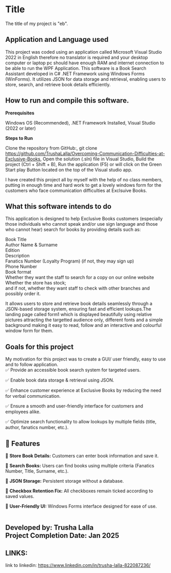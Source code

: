 <h1>Title</h1>

The title of my project is "eb".

<h2>Application and Language used</h2>

This project was coded using an application called Microsoft Visual Studio 2022 in English therefore no translator is required and your desktop computer or laptop pc should have enough RAM and internet connection to be able to run the WPF Application. This software is a Book Search Assistant developed in C# .NET Framework using Windows Forms (WinForms). It utilizes JSON for data storage and retrieval, enabling users to store, search, and retrieve book details efficiently.

<h2>How to run and compile this software.</h2>

<b>Prerequisites</b>

Windows OS (Recommended), .NET Framework Installed, Visual Studio (2022 or later)

<b>Steps to Run</b>

Clone the repository from GitHub:, git clone https://github.com/TrushaLalla/Overcoming-Communication-Difficulties-at-Exclusive-Books, Open the solution (.sln) file in Visual Studio, Build the project (Ctrl + Shift + B), Run the application (F5) or will click on the Green Start play Button located on the top of the Visual studio app.


I have created this project all by myself with the help of no class members, putting in enough time and hard work to get a lovely windows form for the customers who face communication difficulties at Exclsuive Books.

<h2>What this software intends to do</h2>

This application is designed to help Exclusive Books customers (especially those individuals who cannot speak and/or use sign language and those who cannot hear) search for books by providing details such as:</br>

Book Title</br>
Author Name & Surname</br>
Edition</br>
Description</br>
Fanatics Number (Loyalty Program) (if not, they may sign up)</br>
Phone Number</br>
Book format</br>
Whether they want the staff to search for a copy on our online website</br>
Whether the store has stock;</br>
and if not, whether they want staff to check with other branches and possibly order it.</br>

It allows users to store and retrieve book details seamlessly through a JSON-based storage system, ensuring fast and efficient lookups.The landing page called form1 which is displayed beautifully using relative pictures attracting the targetted audience only, different fonts and a simple background making it easy to read, follow and an interactive and colourful window form for them.

<h2>Goals for this project</h2>

My motivation for this project was to create a GUI/ user friendly, easy to use and to follow application.</br>
✅ Provide an accessible book search system for targeted users.

✅ Enable book data storage & retrieval using JSON.

✅ Enhance customer experience at Exclusive Books by reducing the need for verbal communication.

✅ Ensure a smooth and user-friendly interface for customers and employees alike.

✅ Optimize search functionality to allow lookups by multiple fields (title, author, fanatics number, etc.).

<h2>🔧 Features</h2>

📖 <b>Store Book Details:</b> Customers can enter book information and save it.

🔎 <b>Search Books:</b> Users can find books using multiple criteria (Fanatics Number, Title, Surname, etc.).

📁 <b>JSON Storage:</b> Persistent storage without a database.

📌 <b>Checkbox Retention Fix:</b> All checkboxes remain ticked according to saved values.

🎨 <b>User-Friendly UI:</b> Windows Forms interface designed for ease of use.</br>
</br>

<h2><b>Developed by:</b> Trusha Lalla  </br><b>Project Completion Date:</b> Jan 2025</h2>

<h2>LINKS:</h2>

link to linkedin: https://www.linkedin.com/in/trusha-lalla-822087236/ 
